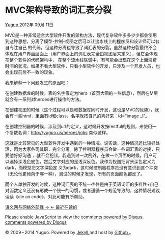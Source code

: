 #  MVC架构导致的词汇表分裂

[ Yuguo ](http://yuguo.us) 2012年 09月 11日

MVC是一种非常适合大型软件开发的架构方法，现代复杂软件多多少少都会使用到这种思想，分离了模型-控制-视图之后可以让流水线上的程序员和设计师可以各自专注自己
的代码。但这种分离也导致了词汇表的分裂。虽然这种分裂最终不会体现在用户界面层面上（用户界面上的词汇表完全由视图层来定义），但它会体现在整个软件的代码架构中，
在整个流水线联调中，有可能会出现在这个上面浪费时间的状况。如果不看大型软件，只看小型软件的开发，只涉及一个开发人员，也会出现前后不一致的现象。

我来解释一下问题发生的原因吧：

在创建数据库的时候，表的名字假定为hero（首页大图的一些信息），然后在M层就会有一系列对heroes进行操作的方法。

在创建视图的时候（这个过程可以是和数据库同时开发，这也是MVC的优势），我会有一些html，里面有id和class，名字就按自己的喜好来：id=”image
_l”。

在创建控制器的时候，涉及到url的定义，这时候开发按restful的规则，来使用一个复数名词：http://yuguo.us/heroes/jobs
类似这样。

这就是比较常见的大型软件开发中遇到的一种情况。说实话，这种情况还比较好处理，因为大家各司其职，完全分离。除了控制器程序员会做一些词汇表的对接，只要他好好沟通
，就不会犯错。我遇到过一次例外，在做一个页面的时候，用户可以选择深浅色底色，然后文字对应的是浅深反色。我作为视图把背景深色定义为dark，而模型把文字深色定
义为dark，这时候控制器程序员没有意识到这个冲突（无论他更倾向于哪一种），测试的时候才发现，所有的页面颜色都反了。

而个人单独开发的时候，这种词汇表的不统一往往是由于英语词汇的多样性+自己对函数定义还没有形成一个统一的习惯，或者遵循一个规范导致的，这种情况建议读读《cle
an code》，对此可能有所帮助。

[ 语义网与网络外部性 → ](/weblog/semantic-web/) [ ← 最近在读的 ](/weblog/recently-read/)

Please enable JavaScript to view the [ comments powered by Disqus.
](http://disqus.com/?ref_noscript) [ comments powered by  Disqus
](http://disqus.com)

© 2009 – 2014 Yuguo. Powered by [ Jekyll ](https://github.com/mojombo/jekyll)
and host by [ Github ](https://github.com/yuguo) 。

